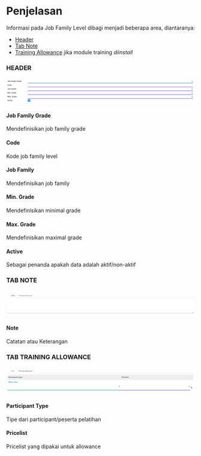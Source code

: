 # Penjelasan

Informasi pada Job Family Level dibagi menjadi beberapa area, diantaranya:

* [Header](#bagian-header)
* [Tab Note](#tab-note)
* [Training Allowance](#tab-training-allowance) jika module training *diinstall*

### <a name="bagian-header">HEADER</a>

![](../../img/job-family-level/header.png)

#### <a name="field-name">Job Family Grade</a>

Mendefinisikan job family grade

#### <a name="field-code">Code</a>

Kode job family level

#### <a name="field-job-family-id">Job Family</a>

Mendefinisikan job family

#### <a name="field-min-grade">Min. Grade</a>

Mendefinisikan minimal grade

#### <a name="field-max-grade">Max. Grade</a>

Mendefinisikan maximal grade

#### <a name="field-active">Active</a>

Sebagai penanda apakah data adalah aktif/non-aktif

### <a name="tab-note">TAB NOTE</a>

![](../../img/job-family-level/tab-note.png)

#### <a name="field-note">Note</a>

Catatan atau Keterangan

### <a name="tab-training-allowance">TAB TRAINING ALLOWANCE</a>

![](../../img/job-family-level/tab-training-allowance.png)

#### <a name="field-participant-type">Participant Type</a>

Tipe dari participant/peserta pelatihan

#### <a name="field-pricelist">Pricelist</a>

Pricelist yang dipakai untuk allowance

